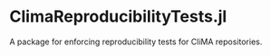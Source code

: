 # ClimaReproducibilityTests.jl

A package for enforcing reproducibility tests for CliMA repositories.
